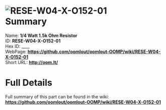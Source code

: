 
![RESE-W04-X-O152-01](https://github.com/oomlout/oomlout-OOMP/blob/master/parts/RESE-W04-X-O152-01/RESE-W04-X-O152-01_420.jpg)   
Summary
=================
  
Name: __1/4 Watt 1.5k Ohm Resistor__    
ID: __RESE-W04-X-O152-01__   
Hex ID: ____   
WebPage: __https://github.com/oomlout/oomlout-OOMP/wiki/RESE-W04-X-O152-01__   
Short URL: __http://oom.lt/__   

Full Details
==========================
Full summary of this part can be found in the wiki:   
__https://github.com/oomlout/oomlout-OOMP/wiki/RESE-W04-X-O152-01__    


